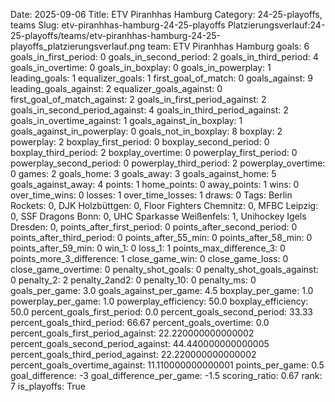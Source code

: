 Date: 2025-09-06
Title: ETV Piranhhas Hamburg
Category: 24-25-playoffs, teams
Slug: etv-piranhhas-hamburg-24-25-playoffs
Platzierungsverlauf:24-25-playoffs/teams/etv-piranhhas-hamburg-24-25-playoffs_platzierungsverlauf.png
team: ETV Piranhhas Hamburg
goals: 6
goals_in_first_period: 0
goals_in_second_period: 2
goals_in_third_period: 4
goals_in_overtime: 0
goals_in_boxplay: 0
goals_in_powerplay: 1
leading_goals: 1
equalizer_goals: 1
first_goal_of_match: 0
goals_against: 9
leading_goals_against: 2
equalizer_goals_against: 0
first_goal_of_match_against: 2
goals_in_first_period_against: 2
goals_in_second_period_against: 4
goals_in_third_period_against: 2
goals_in_overtime_against: 1
goals_against_in_boxplay: 1
goals_against_in_powerplay: 0
goals_not_in_boxplay: 8
boxplay: 2
powerplay: 2
boxplay_first_period: 0
boxplay_second_period: 0
boxplay_third_period: 2
boxplay_overtime: 0
powerplay_first_period: 0
powerplay_second_period: 0
powerplay_third_period: 2
powerplay_overtime: 0
games: 2
goals_home: 3
goals_away: 3
goals_against_home: 5
goals_against_away: 4
points: 1
home_points: 0
away_points: 1
wins: 0
over_time_wins: 0
losses: 1
over_time_losses: 1
draws: 0
Tags:  Berlin Rockets: 0,  DJK Holzbüttgen: 0,  Floor Fighters Chemnitz: 0,  MFBC Leipzig: 0,  SSF Dragons Bonn: 0,  UHC Sparkasse Weißenfels: 1,  Unihockey Igels Dresden: 0,
points_after_first_period: 0
points_after_second_period: 0
points_after_third_period: 0
points_after_55_min: 0
points_after_58_min: 0
points_after_59_min: 0
win_1: 0
loss_1: 1
points_max_difference_3: 0
points_more_3_difference: 1
close_game_win: 0
close_game_loss: 0
close_game_overtime: 0
penalty_shot_goals: 0
penalty_shot_goals_against: 0
penalty_2: 2
penalty_2and2: 0
penalty_10: 0
penalty_ms: 0
goals_per_game: 3.0
goals_against_per_game: 4.5
boxplay_per_game: 1.0
powerplay_per_game: 1.0
powerplay_efficiency: 50.0
boxplay_efficiency: 50.0
percent_goals_first_period: 0.0
percent_goals_second_period: 33.33
percent_goals_third_period: 66.67
percent_goals_overtime: 0.0
percent_goals_first_period_against: 22.220000000000002
percent_goals_second_period_against: 44.440000000000005
percent_goals_third_period_against: 22.220000000000002
percent_goals_overtime_against: 11.110000000000001
points_per_game: 0.5
goal_difference: -3
goal_difference_per_game: -1.5
scoring_ratio: 0.67
rank: 7
is_playoffs: True
